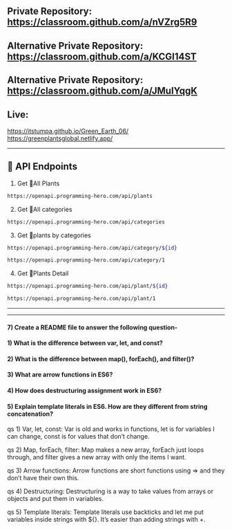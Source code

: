 

## Private Repository: https://classroom.github.com/a/nVZrg5R9 

## Alternative Private Repository: https://classroom.github.com/a/KCGI14ST 

## Alternative Private Repository: https://classroom.github.com/a/JMuIYqgK 

## Live:
https://itstumpa.github.io/Green_Earth_06/
https://greenplantsglobal.netlify.app/


---
🌴 API Endpoints
---
1. Get 🌴All Plants
```bash
https://openapi.programming-hero.com/api/plants
```

2. Get 🌴All categories <br/>
```bash
https://openapi.programming-hero.com/api/categories
```


3. Get 🌴plants by categories <br/>
```bash
https://openapi.programming-hero.com/api/category/${id}
```

```bash
https://openapi.programming-hero.com/api/category/1
```

4. Get 🌴Plants Detail <br/>

```bash
https://openapi.programming-hero.com/api/plant/${id}
```

```bash
https://openapi.programming-hero.com/api/plant/1
```
---






---
#### 7) Create a README file to answer the following question-


#### 1) What is the difference between var, let, and const?

#### 2) What is the difference between map(), forEach(), and filter()? 

#### 3) What are arrow functions in ES6?

#### 4) How does destructuring assignment work in ES6?

#### 5) Explain template literals in ES6. How are they different from string concatenation?


qs 1) Var, let, const:
Var is old and works in functions, let is for variables I can change, const is for values that don’t change.

qs 2) Map, forEach, filter:
Map makes a new array, forEach just loops through, and filter gives a new array with only the items I want.

qs 3) Arrow functions:
Arrow functions are short functions using => and they don’t have their own this.

qs 4) Destructuring:
Destructuring is a way to take values from arrays or objects and put them in variables.

qs 5) Template literals:
Template literals use backticks and let me put variables inside strings with ${}. It’s easier than adding strings with +.
